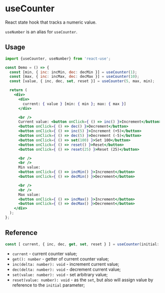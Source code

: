 # useCounter

React state hook that tracks a numeric value.

`useNumber` is an alias for `useCounter`.


## Usage

```jsx
import {useCounter, useNumber} from 'react-use';

const Demo = () => {
  const [min, { inc: incMin, dec: decMin }] = useCounter(1);
  const [max, { inc: incMax, dec: decMax }] = useCounter(10);
  const [value, { inc, dec, set, reset }] = useCounter(5, max, min);

  return (
    <div>
      <div>
        current: { value } [min: { min }; max: { max }]
      </div>

      <br />
      Current value: <button onClick={ () => inc() }>Increment</button>
      <button onClick={ () => dec() }>Decrement</button>
      <button onClick={ () => inc(5) }>Increment (+5)</button>
      <button onClick={ () => dec(5) }>Decrement (-5)</button>
      <button onClick={ () => set(100) }>Set 100</button>
      <button onClick={ () => reset() }>Reset</button>
      <button onClick={ () => reset(25) }>Reset (25)</button>

      <br />
      <br />
      Min value:
      <button onClick={ () => incMin() }>Increment</button>
      <button onClick={ () => decMin() }>Decrement</button>

      <br />
      <br />
      Max value:
      <button onClick={ () => incMax() }>Increment</button>
      <button onClick={ () => decMax() }>Decrement</button>
    </div>
  );
};
```


## Reference

```ts 
const [ current, { inc, dec, get, set, reset } ] = useCounter(initial: number, max: number | null = null, min: number | null = null);
```
- `current` - current counter value;
- `get(): number` - getter of current counter value;
- `inc(delta: number): void` - increment current value;
- `dec(delta: number): void` - decrement current value;
- `set(value: number): void` - set arbitrary value;
- `reset(value: number): void` - as the `set`, but also will assign value by reference to the `initial` parameter;
